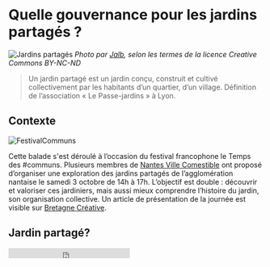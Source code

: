 # Quelle gouvernance pour les jardins partagés ? 

![Jardins partagés](http://www.nantesvillecomestible.org/wp-content/uploads/2015/09/photo_3_article_ouishare-50f01-604x270.jpg) *Photo par [Jalb](https://www.flickr.com/photos/jalb/), selon les termes de la licence Creative Commons BY-NC-ND*

> Un jardin partagé est un jardin conçu, construit et cultivé collectivement par les habitants d’un quartier, d’un village. Définition de l’association « Le Passe-jardins » à Lyon.

## Contexte 

![FestivalCommuns](http://www.selfcity.be/uploads/3/8/5/1/38514543/4482453.jpg?294)

Cette balade s'est déroulé à l’occasion du festival francophone le Temps des #communs. Plusieurs membres de [Nantes Ville Comestible](http://www.nantesvillecomestible.org/) ont proposé d’organiser une exploration des jardins partagés de l’agglomération nantaise le samedi 3 octobre de 14h à 17h. L’objectif est double : découvrir et valoriser ces jardiniers, mais aussi mieux comprendre l’histoire du jardin, son organisation collective. Un article de présentation de la journée est visible sur [Bretagne Créative](http://www.bretagne-creative.net/article733.html).

## Jardin partagé? 

<iframe style="width: 240px; height: 20px;" frameborder="0" scrolling="no" src="http://www.gmodules.com/gadgets/ifr?url=https://googledrive.com/host/0B4yfJJJSNrfubzJEUkxIYm1PcHM/dewplayer.xml
&up_MP3=https://sites.google.com/site/annuairevin/files/carl_orff_carmina_o_fortuna.mp3
&up_START=No
&up_LOOP=No
&up_CCOL=%23d1dae3">Gadget Google - Lecteur Flash Dewplayer - http://www.liens-du-vin.ch/flash_dewplayer-script.htm</iframe>




